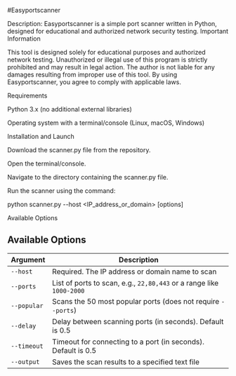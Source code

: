 #Easyportscanner

Description:
Easyportscanner is a simple port scanner written in Python, designed for educational and authorized network security testing.
Important Information

This tool is designed solely for educational purposes and authorized network testing.
Unauthorized or illegal use of this program is strictly prohibited and may result in legal action.
The author is not liable for any damages resulting from improper use of this tool.
By using Easyportscanner, you agree to comply with applicable laws.

Requirements

Python 3.x (no additional external libraries)

Operating system with a terminal/console (Linux, macOS, Windows)

Installation and Launch

Download the scanner.py file from the repository.

Open the terminal/console.

Navigate to the directory containing the scanner.py file.

Run the scanner using the command:

python scanner.py --host <IP_address_or_domain> [options]

Available Options

## Available Options

| Argument   | Description                                                                                  |
|------------|----------------------------------------------------------------------------------------------|
| `--host`   | Required. The IP address or domain name to scan                                              |
| `--ports`  | List of ports to scan, e.g., `22,80,443` or a range like `1000-2000`                         |
| `--popular`| Scans the 50 most popular ports (does not require `--ports`)                                |
| `--delay`  | Delay between scanning ports (in seconds). Default is 0.5                                   |
| `--timeout`| Timeout for connecting to a port (in seconds). Default is 0.5                               |
| `--output` | Saves the scan results to a specified text file                                             |
           


